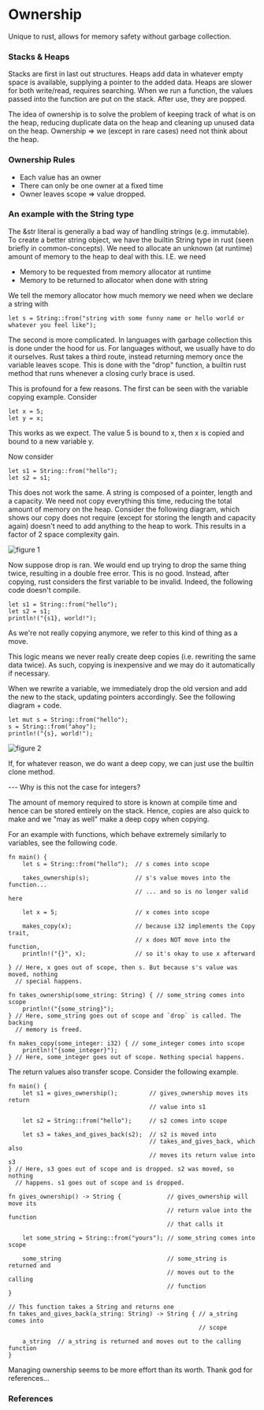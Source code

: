 # Ownership 

Unique to rust, allows for memory safety without garbage collection. 

### Stacks & Heaps

Stacks are first in last out structures. Heaps add data in whatever empty space is available, supplying a pointer to the added data. Heaps are slower for both write/read, requires searching. When we run a function, the values passed into the function are put on the stack. After use, they are popped. 

The idea of ownership is to solve the problem of keeping track of what is on the heap, reducing duplicate data on the heap and cleaning up unused data on the heap. Ownership => we (except in rare cases) need not think about the heap. 

### Ownership Rules

- Each value has an owner
- There can only be one owner at a fixed time
- Owner leaves scope => value dropped.

### An example with the String type

The &str literal is generally a bad way of handling strings (e.g. immutable). To create a better string object, we have the builtin String type in rust (seen briefly in common-concepts). We need to allocate an unknown (at runtime) amount of memory to the heap to deal with this. I.E. we need 

- Memory to be requested from memory allocator at runtime
- Memory to be returned to allocator when done with string

We tell the memory allocator how much memory we need when we declare a string with 

```
let s = String::from("string with some funny name or hello world or whatever you feel like");
```

The second is more complicated. In languages with garbage collection this is done under the hood for us. For languages without, we usually have to do it ourselves. Rust takes a third route, instead returning memory once the variable leaves scope. This is done with the "drop" function, a builtin rust method that runs whenever a closing curly brace is used. 

This is profound for a few reasons. The first can be seen with the variable copying example. Consider 

```
let x = 5;
let y = x;
```

This works as we expect. The value 5 is bound to x, then x is copied and bound to a new variable y. 

Now consider 

```
let s1 = String::from("hello");
let s2 = s1;
```

This does not work the same. A string is composed of a pointer, length and a capacity. We need not copy everything this time, reducing the total amount of memory on the heap. Consider the following diagram, which shows our copy does not require (except for storing the length and capacity again) doesn't need to add anything to the heap to work. This results in a factor of 2 space complexity gain.

![figure 1](figs/fig1.svg)

Now suppose drop is ran. We would end up trying to drop the same thing twice, resulting in a double free error. This is no good. Instead, after copying, rust considers the first variable to be invalid. Indeed, the following code doesn't compile. 

```
let s1 = String::from("hello");
let s2 = s1;
println!("{s1}, world!");
```

As we're not really copying anymore, we refer to this kind of thing as a move. 

This logic means we never really create deep copies (i.e. rewriting the same data twice). As such, copying is inexpensive and we may do it automatically if necessary. 

When we rewrite a variable, we immediately drop the old version and add the new to the stack, updating pointers accordingly. See the following diagram + code. 

```
let mut s = String::from("hello");
s = String::from("ahoy");
println!("{s}, world!");
```

![figure 2](figs/fig2.svg)

If, for whatever reason, we do want a deep copy, we can just use the builtin clone method. 

--- Why is this not the case for integers?

The amount of memory required to store is known at compile time and hence can be stored entirely on the stack. Hence, copies are also quick to make and we "may as well" make a deep copy when copying.

For an example with functions, which behave extremely similarly to variables, see the following code. 

```
fn main() {
    let s = String::from("hello");  // s comes into scope

    takes_ownership(s);             // s's value moves into the function...
                                    // ... and so is no longer valid here

    let x = 5;                      // x comes into scope

    makes_copy(x);                  // because i32 implements the Copy trait,
                                    // x does NOT move into the function,
    println!("{}", x);              // so it's okay to use x afterward

} // Here, x goes out of scope, then s. But because s's value was moved, nothing
  // special happens.

fn takes_ownership(some_string: String) { // some_string comes into scope
    println!("{some_string}");
} // Here, some_string goes out of scope and `drop` is called. The backing
  // memory is freed.

fn makes_copy(some_integer: i32) { // some_integer comes into scope
    println!("{some_integer}");
} // Here, some_integer goes out of scope. Nothing special happens.
```

The return values also transfer scope. Consider the following example. 

```
fn main() {
    let s1 = gives_ownership();         // gives_ownership moves its return
                                        // value into s1

    let s2 = String::from("hello");     // s2 comes into scope

    let s3 = takes_and_gives_back(s2);  // s2 is moved into
                                        // takes_and_gives_back, which also
                                        // moves its return value into s3
} // Here, s3 goes out of scope and is dropped. s2 was moved, so nothing
  // happens. s1 goes out of scope and is dropped.

fn gives_ownership() -> String {             // gives_ownership will move its
                                             // return value into the function
                                             // that calls it

    let some_string = String::from("yours"); // some_string comes into scope

    some_string                              // some_string is returned and
                                             // moves out to the calling
                                             // function
}

// This function takes a String and returns one
fn takes_and_gives_back(a_string: String) -> String { // a_string comes into
                                                      // scope

    a_string  // a_string is returned and moves out to the calling function
}
```

Managing ownership seems to be more effort than its worth. Thank god for references...

### References 

